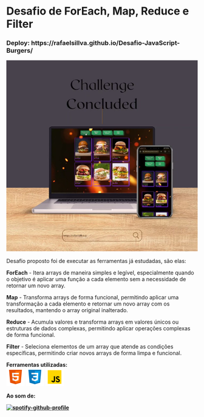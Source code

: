 <H1>Desafio de ForEach, Map, Reduce e Filter</H1>
<h3>Deploy: https://rafaelsillva.github.io/Desafio-JavaScript-Burgers/</h3>

<img src= "https://github.com/RafaelSillva/Desafio-JavaScript-Burgers/blob/main/assests/Desafio%20pronto.jpeg"></img>
<p>Desafio proposto foi de executar as ferramentas já estudadas, são elas:</p>
<p><b>ForEach</b> - Itera arrays de maneira simples e legível, especialmente quando o objetivo é aplicar uma função a cada elemento sem a necessidade de retornar um novo array.</p>
<p><b>Map</b> - Transforma arrays de forma funcional, permitindo aplicar uma transformação a cada elemento e retornar um novo array com os resultados, mantendo o array original inalterado.</p>
<p><b>Reduce</b> - Acumula valores e transforma arrays em valores únicos ou estruturas de dados complexas, permitindo aplicar operações complexas de forma funcional.</p>
<p><b>Filter</b> - Seleciona elementos de um array que atende as condições específicas, permitindo criar novos arrays de forma limpa e funcional.</p>
<b><p>Ferramentas utilizadas:
<br>
<img src = "https://github.com/RafaelSillva/Projeto-JokenP-/blob/main/assests/icons8-html-5-48.png"> 
<img src ="https://github.com/RafaelSillva/Projeto-JokenP-/blob/main/assests/icons8-css3-48.png"> 
<img src = "https://github.com/RafaelSillva/Projeto-JokenP-/blob/main/assests/icons8-javascript-48.png">

Ao som de: 

[![spotify-github-profile](https://spotify-github-profile.kittinanx.com/api/view?uid=rafasilva_50&cover_image=false&theme=default&show_offline=false&background_color=121212&interchange=true)](https://spotify-github-profile.kittinanx.com/api/view?uid=rafasilva_50&redirect=true)

